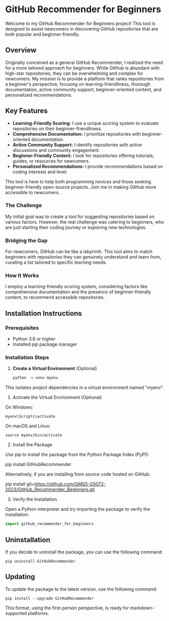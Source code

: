 

# GitHub Recommender for Beginners

Welcome to my GitHub Recommender for Beginners project! This tool is designed to assist newcomers in discovering GitHub repositories that are both popular and beginner-friendly.

## Overview

Originally conceived as a general GitHub Recommender, I realized the need for a more tailored approach for beginners. While GitHub is abundant with high-star repositories, they can be overwhelming and complex for newcomers. My mission is to provide a platform that ranks repositories from a beginner's perspective, focusing on learning-friendliness, thorough documentation, active community support, beginner-oriented content, and personalized recommendations.

## Key Features

- **Learning-Friendly Scoring:** I use a unique scoring system to evaluate repositories on their beginner-friendliness.
- **Comprehensive Documentation:** I prioritize repositories with beginner-oriented documentation.
- **Active Community Support:** I identify repositories with active discussions and community engagement.
- **Beginner-Friendly Content:** I look for repositories offering tutorials, guides, or resources for newcomers.
- **Personalized Recommendations:** I provide recommendations based on coding interests and level.

This tool is here to help both programming novices and those seeking beginner-friendly open-source projects. Join me in making GitHub more accessible to newcomers.

### The Challenge

My initial goal was to create a tool for suggesting repositories based on various factors. However, the real challenge was catering to beginners, who are just starting their coding journey or exploring new technologies.

### Bridging the Gap

For newcomers, GitHub can be like a labyrinth. This tool aims to match beginners with repositories they can genuinely understand and learn from, curating a list tailored to specific learning needs.

### How It Works

I employ a learning-friendly scoring system, considering factors like comprehensive documentation and the presence of beginner-friendly content, to recommend accessible repositories.

## Installation Instructions

### Prerequisites

- Python 3.6 or higher
- Installed pip package manager

### Installation Steps

1. **Create a Virtual Environment** (Optional)

   ```bash
   python -m venv myenv

This isolates project dependencies in a virtual environment named "myenv".

 1. Activate the Virtual Environment (Optional)
 
 On Windows:

  ```
  myenv\Scripts\activate
  ```

 On macOS and Linux:

  ```
  source myenv/bin/activate
  ```
  2. Install the Package

  Use pip to install the package from the Python Package Index (PyPI):

  pip install GitHubRecommender


  Alternatively, if you are installing from source code hosted on GitHub:

  pip install git+https://github.com/QMSS-G5072-2023/GitHub_Recommender_Beginners.git


  3. Verify the Installation

  Open a Python interpreter and try importing the package to verify the installation:

  ```python
  import github_recommender_for_beginners
  ```

## Uninstallation

If you decide to uninstall the package, you can use the following command:
```
pip uninstall GitHubRecommender
```

## Updating
To update the package to the latest version, use the following command:
```
pip install --upgrade GitHubRecommender
```




This format, using the first-person perspective, is ready for markdown-supported platforms.

